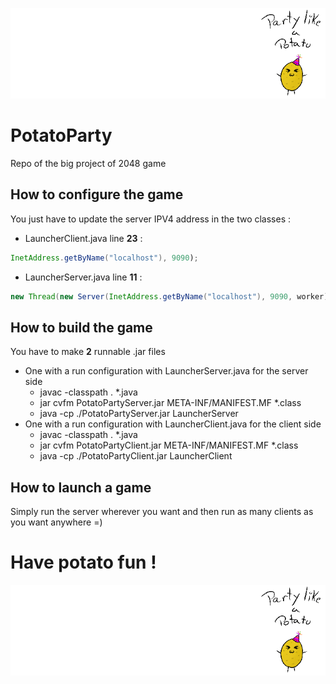 ![potato](PotatoParty/res/potato.gif)
# PotatoParty
Repo of the big project of 2048 game

## How to configure the game

You just have to update the server IPV4 address in the two classes :
* LauncherClient.java
    line **23** :
```java
InetAddress.getByName("localhost"), 9090);
```
* LauncherServer.java
    line **11** :
```java
new Thread(new Server(InetAddress.getByName("localhost"), 9090, worker)).start();
```

## How to build the game

You have to make **2** runnable .jar files 
* One with a run configuration with LauncherServer.java for the server side
    * javac -classpath . *.java
    * jar cvfm PotatoPartyServer.jar META-INF/MANIFEST.MF *.class
    * java -cp ./PotatoPartyServer.jar LauncherServer  
* One with a run configuration with LauncherClient.java for the client side
    * javac -classpath . *.java
    * jar cvfm PotatoPartyClient.jar META-INF/MANIFEST.MF *.class
    * java -cp ./PotatoPartyClient.jar LauncherClient 
 
## How to launch a game

Simply run the server wherever you want and then run as many clients as you want anywhere =)

# Have potato fun !

![potato](PotatoParty/res/potato.gif)

